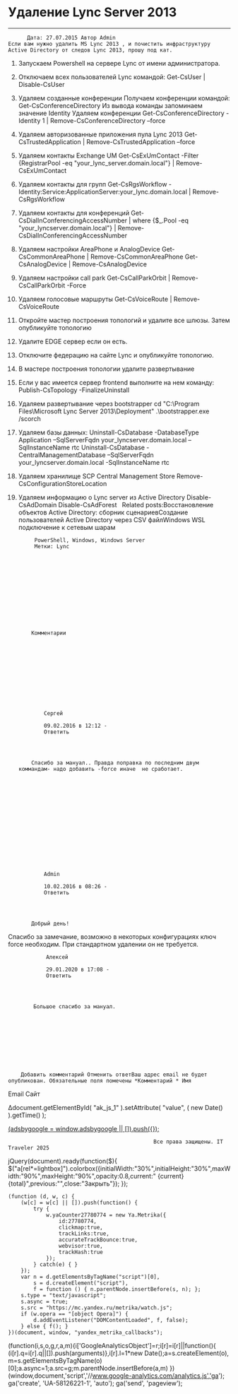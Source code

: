#                 	Удаление Lync Server 2013                	  
***            ***

			
            
		
    
	
    	  Дата: 27.07.2015 Автор Admin  
	Если вам нужно удалить MS Lync 2013 , и почистить инфраструктуру Active Directory от следов Lync 2013, прошу под кат.
1) Запускаем Powershell на сервере Lync от имени администратора.
2) Отключаем всех пользователей Lync командой:
Get-CsUser | Disable-CsUser
3) Удаляем созданные конференции
Получаем конференции командой:
Get-CsConferenceDirectory
Из вывода команды запоминаем значение Identity
Удаляем конференции
Get-CsConferenceDirectory -Identity 1 | Remove-CsConferenceDirectory –force
4) Удаляем авторизованные приложения пула Lync 2013
Get-CsTrustedApplication | Remove-CsTrustedApplication –force
5) Удаляем контакты Exchange UM
Get-CsExUmContact -Filter {RegistrarPool -eq "your_lync_server.domain.local"} | Remove-CsExUmContact
6) Удаляем контакты для групп
Get-CsRgsWorkflow -Identity:Service:ApplicationServer:your_lync.domain.local | Remove-CsRgsWorkflow
7) Удаляем контакты для конференций
Get-CsDialInConferencingAccessNumber | where {$_.Pool -eq "your_lyncserver.domain.local"} | Remove-CsDialInConferencingAccessNumber
8) Удаляем настройки AreaPhone и AnalogDevice
Get-CsCommonAreaPhone | Remove-CsCommonAreaPhone 
Get-CsAnalogDevice | Remove-CsAnalogDevice
9) Удаляем настройки call park
Get-CsCallParkOrbit | Remove-CsCallParkOrbit  -Force
10) Удаляем голосовые маршруты
Get-CsVoiceRoute | Remove-CsVoiceRoute
10) Откройте мастер построения топологий и удалите все шлюзы. Затем опубликуйте топологию
&nbsp;
12) Удалите EDGE сервер если он есть.
13) Отключите федерацию на сайте Lync и опубликуйте топологию.
14) В мастере построения топологии удалите развертывание
15) Если у вас имеется сервер frontend выполните на нем команду:
Publish-CsTopology -FinalizeUninstall
16) Удаляем развертывание через bootstrapper
cd "C:\Program Files\Microsoft Lync Server 2013\Deployment\"
.\bootstrapper.exe /scorch
17) Удаляем базы данных:
Uninstall-CsDatabase -DatabaseType Application –SqlServerFqdn your_lyncserver.domain.local –SqlInstanceName rtc
Uninstall-CsDatabase -CentralManagementDatabase –SqlServerFqdn your_lyncserver.domain.local -SqlInstanceName rtc
18) Удаляем хранилище SCP Central Management Store
Remove-CsConfigurationStoreLocation
19) Удаляем информацию о Lync server из Active Directory
Disable-CsAdDomain
Disable-CsAdForest
&nbsp;
Related posts:Восстановление объектов Active Directory: сборник сценариевСоздание пользователей Active Directory через CSV файлWindows WSL подключение к сетевым шарам
        
             PowerShell, Windows, Windows Server 
             Метки: Lync  
        
            
        
    
                        
                    
                    
                
        
                
	
    	
        
        	Комментарии
        
		
		 
    
    
        
                    
         
        
            
            
                
                Сергей
                  
                09.02.2016 в 12:12 - 
                Ответить                                
                
            
    
                      
            Спасибо за мануал.. Правда поправка по последним двум коммандам- надо добавить -force иначе  не сработает.
          
        
        
        
    
    
 
    
    
        
                    
         
        
            
            
                
                Admin
                  
                10.02.2016 в 08:26 - 
                Ответить                                
                
            
    
                      
            Добрый день!
Спасибо за замечание, возможно в некоторых конфигурациях ключ force необходим.
При стандартном удалении он не требуется.
          
        
        
        
    
    
 
    
    
        
                    
         
        
            
            
                
                Алексей
                  
                29.01.2020 в 17:08 - 
                Ответить                                
                
            
    
                      
            Большое спасибо за мануал.
          
        
        
        
    
    
	
    
	
		
		Добавить комментарий Отменить ответВаш адрес email не будет опубликован. Обязательные поля помечены *Комментарий * Имя 
Email 
Сайт 
 
&#916;document.getElementById( "ak_js_1" ).setAttribute( "value", ( new Date() ).getTime() );	
	
<ins class="adsbygoogle"
     style="display:block"
     data-ad-client="ca-pub-1890562251101921"
     data-ad-slot="9117958896"
     data-ad-format="auto">
(adsbygoogle = window.adsbygoogle || []).push({});
			
        
        
		
        
           
    
    
  
	
    
		
        
             
			
                
                    
                                                  Все права защищены. IT Traveler 2025 
                         
                        
																														                    
                    
				
                
                
    
			
		                            
	
	
                
                
			
                
		
        
	
    
jQuery(document).ready(function($){
  $("a[rel*=lightbox]").colorbox({initialWidth:"30%",initialHeight:"30%",maxWidth:"90%",maxHeight:"90%",opacity:0.8,current:" {current}  {total}",previous:"",close:"Закрыть"});
});
  
    (function (d, w, c) {
        (w[c] = w[c] || []).push(function() {
            try {
                w.yaCounter27780774 = new Ya.Metrika({
                    id:27780774,
                    clickmap:true,
                    trackLinks:true,
                    accurateTrackBounce:true,
                    webvisor:true,
                    trackHash:true
                });
            } catch(e) { }
        });
        var n = d.getElementsByTagName("script")[0],
            s = d.createElement("script"),
            f = function () { n.parentNode.insertBefore(s, n); };
        s.type = "text/javascript";
        s.async = true;
        s.src = "https://mc.yandex.ru/metrika/watch.js";
        if (w.opera == "[object Opera]") {
            d.addEventListener("DOMContentLoaded", f, false);
        } else { f(); }
    })(document, window, "yandex_metrika_callbacks");
  (function(i,s,o,g,r,a,m){i['GoogleAnalyticsObject']=r;i[r]=i[r]||function(){
  (i[r].q=i[r].q||[]).push(arguments)},i[r].l=1*new Date();a=s.createElement(o),
  m=s.getElementsByTagName(o)[0];a.async=1;a.src=g;m.parentNode.insertBefore(a,m)
  })(window,document,'script','//www.google-analytics.com/analytics.js','ga');
  ga('create', 'UA-58126221-1', 'auto');
  ga('send', 'pageview');
